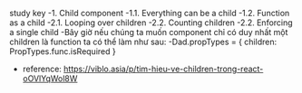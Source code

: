 study key
-1. Child component
-1.1. Everything can be a child
-1.2. Function as a child
-2.1. Looping over children
-2.2. Counting children
-2.2. Enforcing a single child
-Bây giờ nếu chúng ta muốn component chỉ có duy nhất một children là function ta có thể làm như sau:
-Dad.propTypes = {
  children: PropTypes.func.isRequired
}

- reference: https://viblo.asia/p/tim-hieu-ve-children-trong-react-oOVlYqWol8W
